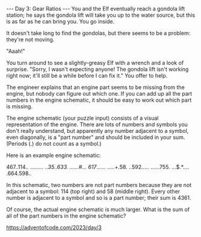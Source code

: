 --- Day 3: Gear Ratios ---
You and the Elf eventually reach a gondola lift station;
he says the gondola lift will take you up to the water source, but this is as far as he can bring you. You go inside.

It doesn't take long to find the gondolas, but there seems to be a problem: they're not moving.

"Aaah!"

You turn around to see a slightly-greasy Elf with a wrench and a look of surprise.
"Sorry, I wasn't expecting anyone! 
The gondola lift isn't working right now; it'll still be a while before I can fix it."
You offer to help.

The engineer explains that an engine part seems to be missing from the engine, but nobody can figure out which one.
If you can add up all the part numbers in the engine schematic, it should be easy to work out which part is missing.

The engine schematic (your puzzle input) consists of a visual representation of the engine.
There are lots of numbers and symbols you don't really understand,
but apparently any number adjacent to a symbol, even diagonally,
is a "part number" and should be included in your sum.
(Periods (.) do not count as a symbol.)

Here is an example engine schematic:

467..114..
...*......
..35..633.
......#...
617*......
.....+.58.
..592.....
......755.
...$.*....
.664.598..

In this schematic, two numbers are not part numbers because they are not adjacent to a symbol:
114 (top right) and 58 (middle right).
Every other number is adjacent to a symbol and so is a part number;
their sum is 4361.

Of course, the actual engine schematic is much larger. What is the sum of all of the part numbers in the engine schematic?

https://adventofcode.com/2023/day/3
